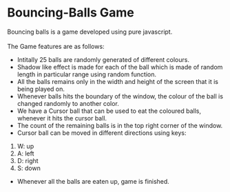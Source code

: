 # Bouncing-Balls Game

Bouncing balls is a game developed using pure javascript.
<br><br>
The Game features are as follows:
- Intitally 25 balls are randomly generated of different colours.
- Shadow like effect is made for each of the ball which is made of random length in particular range using random function.
- All the balls remains only in the width and height of the screen that it is being played on.
- Whenever balls hits the boundary of the window, the colour of the ball is changed randomly to another color.
- We have a Cursor ball that can be used to eat the coloured balls, whenever it hits the cursor ball.
- The count of the remaining balls is in the top right corner of the window.
- Cursor ball can be moved in different directions using keys:
1) W: up
2) A: left
3) D: right
4) S: down
- Whenever all the balls are eaten up, game is finished.
